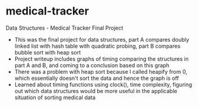 # medical-tracker

Data Structures - Medical Tracker Final Project

- This was the final project for data structures, part A compares doubly linked list with hash table with quadratic probing, part B compares bubble sort with heap sort
- Project writeup includes graphs of timing comparing the structures in part A and B, and coming to a conclusion based on this graph
- There was a problem with heap sort because I called heapify from 0, which essentially doesn't sort the data and hence the graph is off
- Learned about timing functions using clock(), time complexity, figuring out which data structures would be more useful in the applicable situation of sorting medical data
